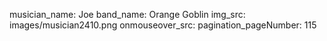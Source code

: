 musician_name: Joe
band_name: Orange Goblin
img_src: images/musician2410.png
onmouseover_src: 
pagination_pageNumber: 115